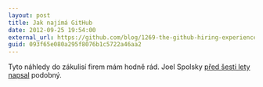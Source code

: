 ```yaml
---
layout: post
title: Jak najímá GitHub
date: 2012-09-25 19:54:00
external_url: https://github.com/blog/1269-the-github-hiring-experience
guid: 093f65e080a295f8076b1c5722a46aa2
---
```


Tyto náhledy do zákulisí firem mám hodně rád. Joel Spolsky [před šesti lety napsal](http://www.joelonsoftware.com/articles/FindingGreatDevelopers.html) podobný.
